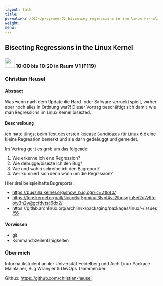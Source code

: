 ```yaml
---
layout: talk
title:
permalink: /2024/programm/72-bisecting-regressions-in-the-linux-kernel/
weight:
menu:
---
```

## Bisecting Regressions in the Linux Kernel

### <img height = "32" src="../../../images/talk.svg"> 10:00 bis 10:20 in Raum V1 (F119)

### Christian Heusel

#### Abstract

Was wenn nach dem Update die Hard- oder Sofware verrückt spielt, vorher aber noch alles in Ordnung war?! Dieser Vortrag beschäftigt sich damit, wie man Regressions im Linux Kernel bisected.

#### Beschreibung

Ich hatte jüngst beim Test des ersten Release Candidates für Linux 6.8 eine kleine Regression bemerkt und sie dann gedebuggt und gemeldet.

Im Vortrag geht es grob um das folgende:  
1. Wie erkenne ich eine Regression?  
2. Wie debugge/bisecte ich den Bug?  
3. Wie und wohin schreibe ich den Bugreport?  
4. Wer kümmert sich denn wann um die Regression?

Hier drei beispielhafte Bugreports:  
- https://bugzilla.kernel.org/show_bug.cgi?id=218407  
- https://lore.kernel.org/all/3iccc6vjl5gminut3lvpl4va2lbnsgku5ei2d7ylftoofy3n2v@gcfdvtsq6dx2/  
- https://gitlab.archlinux.org/archlinux/packaging/packages/linux/-/issues/56

#### Vorwissen

- git  
- Kommandozeilenfähigkeiten

### Über mich

Informatikstudent an der Universität Heidelberg und Arch Linux Package Maintainer, Bug Wrangler & DevOps Teammember.

Github: https://github.com/christian-heusel

